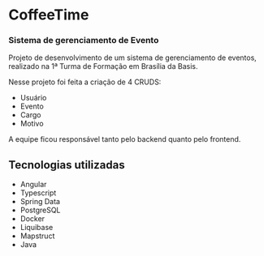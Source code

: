 # CoffeeTime
### Sistema de gerenciamento de Evento
Projeto de desenvolvimento de um sistema de gerenciamento de eventos, realizado na 1ª Turma de Formação em Brasília da Basis.

Nesse projeto foi feita a criação de 4 CRUDS:

* Usuário
* Evento
* Cargo
* Motivo

A equipe ficou responsável tanto pelo backend quanto pelo frontend.

## Tecnologias utilizadas

* Angular
* Typescript
* Spring Data
* PostgreSQL
* Docker
* Liquibase
* Mapstruct
* Java
